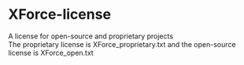 # XForce-license
A license for open-source and proprietary projects <br>
The proprietary license is XForce_proprietary.txt and the open-source license is XForce_open.txt <br>
